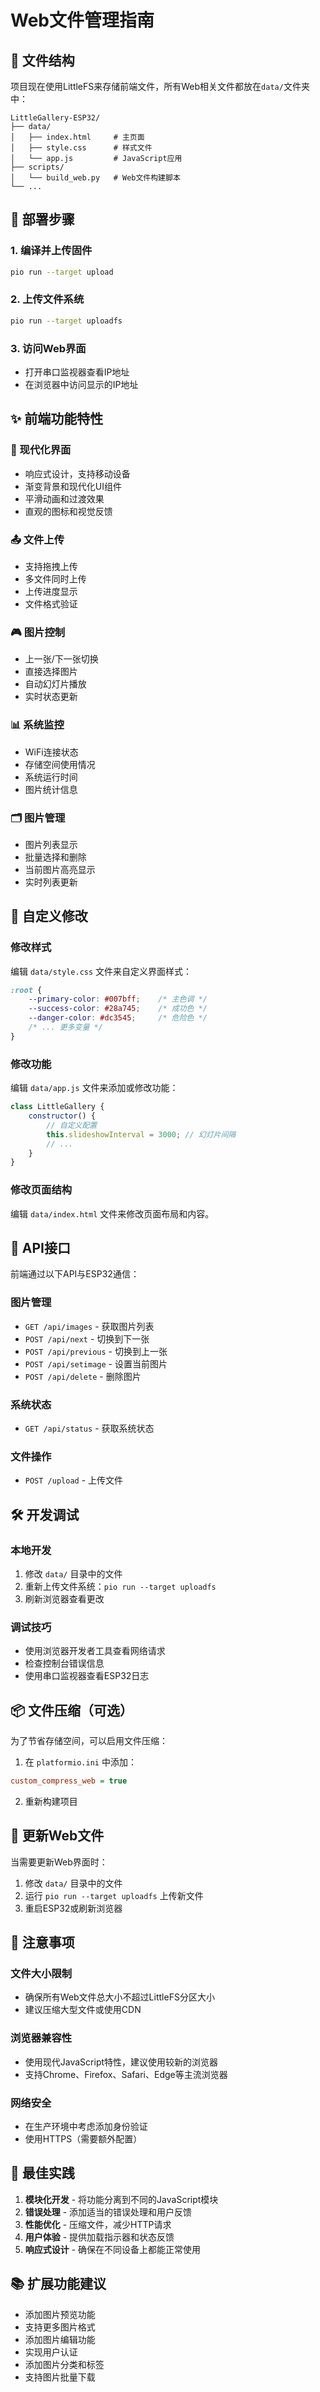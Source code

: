 # Web文件管理指南

## 📁 文件结构

项目现在使用LittleFS来存储前端文件，所有Web相关文件都放在`data/`文件夹中：

```
LittleGallery-ESP32/
├── data/
│   ├── index.html     # 主页面
│   ├── style.css      # 样式文件
│   └── app.js         # JavaScript应用
├── scripts/
│   └── build_web.py   # Web文件构建脚本
└── ...
```

## 🚀 部署步骤

### 1. 编译并上传固件
```bash
pio run --target upload
```

### 2. 上传文件系统
```bash
pio run --target uploadfs
```

### 3. 访问Web界面
- 打开串口监视器查看IP地址
- 在浏览器中访问显示的IP地址

## ✨ 前端功能特性

### 🎨 现代化界面
- 响应式设计，支持移动设备
- 渐变背景和现代化UI组件
- 平滑动画和过渡效果
- 直观的图标和视觉反馈

### 📤 文件上传
- 支持拖拽上传
- 多文件同时上传
- 上传进度显示
- 文件格式验证

### 🎮 图片控制
- 上一张/下一张切换
- 直接选择图片
- 自动幻灯片播放
- 实时状态更新

### 📊 系统监控
- WiFi连接状态
- 存储空间使用情况
- 系统运行时间
- 图片统计信息

### 🗂️ 图片管理
- 图片列表显示
- 批量选择和删除
- 当前图片高亮显示
- 实时列表更新

## 🔧 自定义修改

### 修改样式
编辑 `data/style.css` 文件来自定义界面样式：

```css
:root {
    --primary-color: #007bff;    /* 主色调 */
    --success-color: #28a745;    /* 成功色 */
    --danger-color: #dc3545;     /* 危险色 */
    /* ... 更多变量 */
}
```

### 修改功能
编辑 `data/app.js` 文件来添加或修改功能：

```javascript
class LittleGallery {
    constructor() {
        // 自定义配置
        this.slideshowInterval = 3000; // 幻灯片间隔
        // ...
    }
}
```

### 修改页面结构
编辑 `data/index.html` 文件来修改页面布局和内容。

## 📱 API接口

前端通过以下API与ESP32通信：

### 图片管理
- `GET /api/images` - 获取图片列表
- `POST /api/next` - 切换到下一张
- `POST /api/previous` - 切换到上一张
- `POST /api/setimage` - 设置当前图片
- `POST /api/delete` - 删除图片

### 系统状态
- `GET /api/status` - 获取系统状态

### 文件操作
- `POST /upload` - 上传文件

## 🛠️ 开发调试

### 本地开发
1. 修改 `data/` 目录中的文件
2. 重新上传文件系统：`pio run --target uploadfs`
3. 刷新浏览器查看更改

### 调试技巧
- 使用浏览器开发者工具查看网络请求
- 检查控制台错误信息
- 使用串口监视器查看ESP32日志

## 📦 文件压缩（可选）

为了节省存储空间，可以启用文件压缩：

1. 在 `platformio.ini` 中添加：
```ini
custom_compress_web = true
```

2. 重新构建项目

## 🔄 更新Web文件

当需要更新Web界面时：

1. 修改 `data/` 目录中的文件
2. 运行 `pio run --target uploadfs` 上传新文件
3. 重启ESP32或刷新浏览器

## 🚨 注意事项

### 文件大小限制
- 确保所有Web文件总大小不超过LittleFS分区大小
- 建议压缩大型文件或使用CDN

### 浏览器兼容性
- 使用现代JavaScript特性，建议使用较新的浏览器
- 支持Chrome、Firefox、Safari、Edge等主流浏览器

### 网络安全
- 在生产环境中考虑添加身份验证
- 使用HTTPS（需要额外配置）

## 🎯 最佳实践

1. **模块化开发** - 将功能分离到不同的JavaScript模块
2. **错误处理** - 添加适当的错误处理和用户反馈
3. **性能优化** - 压缩文件，减少HTTP请求
4. **用户体验** - 提供加载指示器和状态反馈
5. **响应式设计** - 确保在不同设备上都能正常使用

## 📚 扩展功能建议

- 添加图片预览功能
- 支持更多图片格式
- 添加图片编辑功能
- 实现用户认证
- 添加图片分类和标签
- 支持图片批量下载
